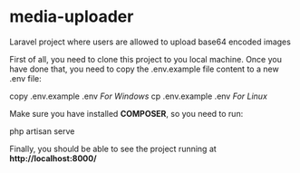 # media-uploader
Laravel project where users are allowed to upload base64 encoded images

First of all, you need to clone this project to you local machine. Once you have done that, you need to copy the .env.example file content to a new .env file:

copy .env.example .env   *For Windows*
cp .env.example .env   *For Linux*

Make sure you have installed **COMPOSER**, so you need to run:

php artisan serve

Finally, you should be able to see the project running at **http://localhost:8000/**
